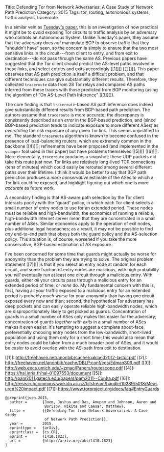 Title: Defending Tor from Network Adversaries: A Case Study of Network Path Prediction
Category: 2015
Tags: tor, routing, autonomous systems, traffic analysis, traceroute

In a similar vein as
[Tuesday's paper](/2014/anonymity-on-quicksand-using-bgp-to-compromise-tor/),
this is an investigation of how practical it might be to _avoid_
exposing Tor circuits to traffic analysis by an adversary who controls
an Autonomous System.  Unlike Tuesday's paper, they assume that the
adversary does _not_ manipulate BGP to observe traffic that they
"shouldn't have" seen, so the concern is simply to ensure that the two
most sensitive links in the circuit---from client to entry, and from
exit to destination---do not pass through the same AS.  Previous
papers have suggested that the Tor client should predict the AS-level
paths involved in these links, and select entries and exits
accordingly [[1]][] [[2]][]. This paper observes that AS path
prediction is itself a difficult problem, and that different
techniques can give substantially different results.  Therefore, they
collected `traceroute` data from 28 Tor relays and compared AS paths
inferred from these traces with those predicted from BGP monitoring
(using the algorithm of "On AS-Level Path Inference" [[3]][]).

The core finding is that `traceroute`-based AS path inference does
indeed give substantially different results from BGP-based path
prediction.  The authors assume that `traceroute` is more accurate;
the discrepancy is consistently described as an _error_ in the
BGP-based prediction, and (since BGP-based prediction tends to
indicate exposure to more different ASes) as _overstating_ the risk
exposure of any given Tor link.  This seems unjustified to me.  The
standard `traceroute` algorithm is known to become confused in the
presence of load-balancing routers, which are extremely common in the
backbone [[4]][]; refinements have been proposed (and implemented in
the `scamper` tool used in this paper) but have problems themselves
[[5]][] [[6]][].  More elementally, `traceroute` produces a snapshot:
these UDP packets did take this route just now.  Tor links are
relatively long-lived TCP connections (tens of minutes) which could
easily be rerouted among several different paths over their lifetime.
I think it would be better to say that BGP path prediction produces a
_more conservative_ estimate of the ASes to which a Tor link could be
exposed, and highlight figuring out which one is more _accurate_ as
future work.

A secondary finding is that AS-aware path selection by the Tor client
interacts poorly with the "guard" policy, in which each Tor client
selects a small number of entry nodes to use for an extended period.
These nodes must be reliable and high-bandwidth; the economics of
running a reliable, high-bandwidth Internet server mean that they are
concentrated in a small number of ASes.  Similar economics apply to
the operation of exit nodes, plus additional legal headaches; as a
result, it may not be possible to find _any_ end-to-end path that
obeys both the guard policy and the AS-selection policy.  This
situation is, of course, worsened if you take the more conservative,
BGP-based estimation of AS exposure.

I've been concerned for some time that guards might actually be worse
for anonymity than the problem they are trying to solve.  The original
problem statement [[7]][] is that if you select an entry node at
random for each circuit, and some fraction of entry nodes are
malicious, with high probability you _will_ eventually run at least
one circuit through a malicious entry.  With guards, either _all_ your
circuits pass through a malicious entry for an extended period of
time, or _none_ do.  My fundamental concern with this is, first,
having all your traffic exposed to a malicious entry for an extended
period is probably _much worse_ for your anonymity than having one
circuit exposed every now and then; second, the hypothetical Tor
adversary has deep pockets and can easily operate reliable
high-bandwidth nodes, which are disproportionately likely to get
picked as guards.  Concentration of guards in a small number of ASes
only makes this easier for the adversary; concentration of guards
_together with exits_ in a small number of ASes makes it even easier.
It's tempting to suggest a complete about-face, preferentially
choosing entry nodes from the low-bandwidth, short-lived population
and using them only for a short time; this would also mean that entry
nodes could be taken from a much broader pool of ASes, and it would be
easier to avoid overlap with the AS-path from exit to destination.

[[1]]: http://freehaven.net/anonbib/cache/oakland2012-lastor.pdf
[[2]]: http://freehaven.net/anonbib/cache/DBLP:conf/ccs/EdmanS09.pdf
[[3]]: http://web.eecs.umich.edu/~zmao/Papers/routescope.pdf
[[4]]: https://hal.inria.fr/hal-01097553/document
[[5]]: http://pam2011.gatech.edu/papers/pam2011--Cunha.pdf
[[6]]: http://researchcommons.waikato.ac.nz/bitstream/handle/10289/5018/Measured%20impact.pdf
[[7]]: https://www.torproject.org/docs/faq#EntryGuards

~~~~ {.bibtex}
@preprint{juen.2015,
  author =       {Juen, Joshua and Das, Anupam and Johnson, Aaron and
                  Borisov, Nikita and Caesar, Matthew},
  title =        {{Defending Tor from Network Adversaries: A Case Study
                  of Network Path Prediction}},
  year =         2015,
  eprinttype =   {arXiv},
  eprintclass =  {cs.CR},
  eprint =       {1410.1823},
  url =          {http://arxiv.org/abs/1410.1823}
}
~~~~
